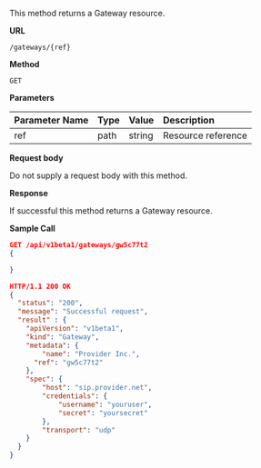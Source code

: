 This method returns a Gateway resource.

**URL**

`/gateways/{ref}`

**Method**

`GET`

**Parameters**

| Parameter Name | Type   | Value | Description
| ---  | :--------- |  :--------- |  :--------- |
| ref |  path | string | Resource reference|

**Request body**

Do not supply a request body with this method.

**Response**

If successful this method returns a Gateway resource.

**Sample Call**

```json
GET /api/v1beta1/gateways/gw5c77t2
{

}

HTTP/1.1 200 OK
{
  "status": "200",
  "message": "Successful request",
  "result" : {
  	"apiVersion": "v1beta1",
  	"kind": "Gateway",
  	"metadata": {
  		"name": "Provider Inc.",
      "ref": "gw5c77t2"
  	},
  	"spec": {
  		"host": "sip.provider.net",
  		"credentials": {
  			"username": "youruser",
  			"secret": "yoursecret"
  		},
  		"transport": "udp"
  	}
  }
}
```
